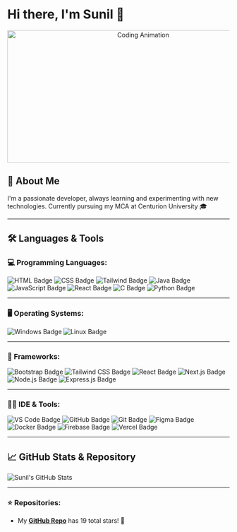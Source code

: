 # Hi there, I'm Sunil 👋  

<p align="center">
  <img src="https://media.giphy.com/media/xT9IgzoKnwFNmISR8I/giphy.gif" alt="Coding Animation" width="600" height="300"/>
</p>

## 🚀 About Me

I'm a passionate developer, always learning and experimenting with new technologies. Currently pursuing my MCA at Centurion University 🎓  

---

## 🛠️ Languages & Tools

### 💻 Programming Languages:
![HTML Badge](https://img.shields.io/badge/-HTML-E34F26?style=flat-square&logo=html5&logoColor=white)
![CSS Badge](https://img.shields.io/badge/-CSS-1572B6?style=flat-square&logo=css3&logoColor=white)
![Tailwind Badge](https://img.shields.io/badge/-Tailwind%20CSS-06B6D4?style=flat-square&logo=tailwindcss&logoColor=white)
![Java Badge](https://img.shields.io/badge/-Java-007396?style=flat-square&logo=java&logoColor=white)
![JavaScript Badge](https://img.shields.io/badge/-JavaScript-F7DF1E?style=flat-square&logo=javascript&logoColor=black)
![React Badge](https://img.shields.io/badge/-React-61DAFB?style=flat-square&logo=react&logoColor=black)
![C Badge](https://img.shields.io/badge/-C-A8B9CC?style=flat-square&logo=c&logoColor=black)
![Python Badge](https://img.shields.io/badge/-Python-3776AB?style=flat-square&logo=python&logoColor=white)

---

### 🖥️ Operating Systems:
![Windows Badge](https://img.shields.io/badge/-Windows-0078D6?style=flat-square&logo=windows&logoColor=white)
![Linux Badge](https://img.shields.io/badge/-Linux-FCC624?style=flat-square&logo=linux&logoColor=black)

---

### 🧱 Frameworks:
![Bootstrap Badge](https://img.shields.io/badge/-Bootstrap-7952B3?style=flat-square&logo=bootstrap&logoColor=white)
![Tailwind CSS Badge](https://img.shields.io/badge/-Tailwind%20CSS-06B6D4?style=flat-square&logo=tailwindcss&logoColor=white)
![React Badge](https://img.shields.io/badge/-React-61DAFB?style=flat-square&logo=react&logoColor=black)
![Next.js Badge](https://img.shields.io/badge/-Next.js-000000?style=flat-square&logo=nextdotjs&logoColor=white)
![Node.js Badge](https://img.shields.io/badge/-Node.js-339933?style=flat-square&logo=nodedotjs&logoColor=white)
![Express.js Badge](https://img.shields.io/badge/-Express.js-000000?style=flat-square&logo=express&logoColor=white)

---

### 🧑‍💻 IDE & Tools:
![VS Code Badge](https://img.shields.io/badge/-VS%20Code-007ACC?style=flat-square&logo=visualstudiocode&logoColor=white)
![GitHub Badge](https://img.shields.io/badge/-GitHub-181717?style=flat-square&logo=github&logoColor=white)
![Git Badge](https://img.shields.io/badge/-Git-F05032?style=flat-square&logo=git&logoColor=white)
![Figma Badge](https://img.shields.io/badge/-Figma-F24E1E?style=flat-square&logo=figma&logoColor=white)
![Docker Badge](https://img.shields.io/badge/-Docker-2496ED?style=flat-square&logo=docker&logoColor=white)
![Firebase Badge](https://img.shields.io/badge/-Firebase-FFCA28?style=flat-square&logo=firebase&logoColor=black)
![Vercel Badge](https://img.shields.io/badge/-Vercel-000000?style=flat-square&logo=vercel&logoColor=white)

---

## 📈 GitHub Stats & Repository

![Sunil's GitHub Stats](https://github-readme-stats.vercel.app/api?username=EDITH96929&show_icons=true&theme=radical)

---

### ⭐️ Repositories:
- My **[GitHub Repo](https://github.com/EDITH96929)** has 19 total stars! 🌟
